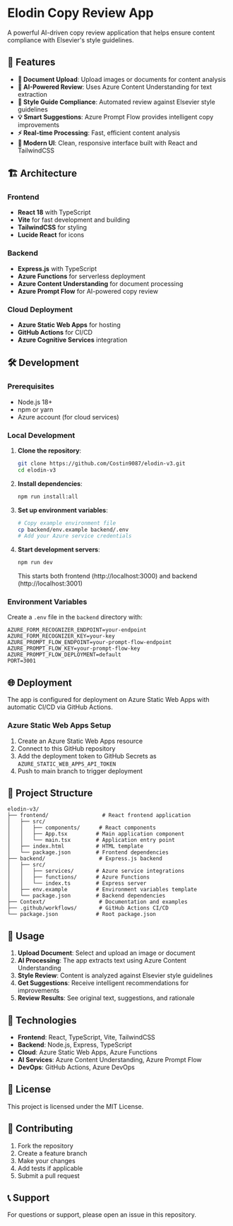 # Elodin Copy Review App

A powerful AI-driven copy review application that helps ensure content compliance with Elsevier's style guidelines.

## 🚀 Features

- **📄 Document Upload**: Upload images or documents for content analysis
- **🤖 AI-Powered Review**: Uses Azure Content Understanding for text extraction
- **📝 Style Guide Compliance**: Automated review against Elsevier style guidelines
- **💡 Smart Suggestions**: Azure Prompt Flow provides intelligent copy improvements
- **⚡ Real-time Processing**: Fast, efficient content analysis
- **🎨 Modern UI**: Clean, responsive interface built with React and TailwindCSS

## 🏗️ Architecture

### Frontend
- **React 18** with TypeScript
- **Vite** for fast development and building
- **TailwindCSS** for styling
- **Lucide React** for icons

### Backend
- **Express.js** with TypeScript
- **Azure Functions** for serverless deployment
- **Azure Content Understanding** for document processing
- **Azure Prompt Flow** for AI-powered copy review

### Cloud Deployment
- **Azure Static Web Apps** for hosting
- **GitHub Actions** for CI/CD
- **Azure Cognitive Services** integration

## 🛠️ Development

### Prerequisites
- Node.js 18+
- npm or yarn
- Azure account (for cloud services)

### Local Development

1. **Clone the repository**:
   ```bash
   git clone https://github.com/Costin9087/elodin-v3.git
   cd elodin-v3
   ```

2. **Install dependencies**:
   ```bash
   npm run install:all
   ```

3. **Set up environment variables**:
   ```bash
   # Copy example environment file
   cp backend/env.example backend/.env
   # Add your Azure service credentials
   ```

4. **Start development servers**:
   ```bash
   npm run dev
   ```

   This starts both frontend (http://localhost:3000) and backend (http://localhost:3001)

### Environment Variables

Create a `.env` file in the `backend` directory with:

```env
AZURE_FORM_RECOGNIZER_ENDPOINT=your-endpoint
AZURE_FORM_RECOGNIZER_KEY=your-key
AZURE_PROMPT_FLOW_ENDPOINT=your-prompt-flow-endpoint
AZURE_PROMPT_FLOW_KEY=your-prompt-flow-key
AZURE_PROMPT_FLOW_DEPLOYMENT=default
PORT=3001
```

## 🌐 Deployment

The app is configured for deployment on Azure Static Web Apps with automatic CI/CD via GitHub Actions.

### Azure Static Web Apps Setup

1. Create an Azure Static Web Apps resource
2. Connect to this GitHub repository
3. Add the deployment token to GitHub Secrets as `AZURE_STATIC_WEB_APPS_API_TOKEN`
4. Push to main branch to trigger deployment

## 📁 Project Structure

```
elodin-v3/
├── frontend/                 # React frontend application
│   ├── src/
│   │   ├── components/      # React components
│   │   ├── App.tsx         # Main application component
│   │   └── main.tsx        # Application entry point
│   ├── index.html          # HTML template
│   └── package.json        # Frontend dependencies
├── backend/                 # Express.js backend
│   ├── src/
│   │   ├── services/       # Azure service integrations
│   │   ├── functions/      # Azure Functions
│   │   └── index.ts        # Express server
│   ├── env.example         # Environment variables template
│   └── package.json        # Backend dependencies
├── Context/                 # Documentation and examples
├── .github/workflows/       # GitHub Actions CI/CD
└── package.json            # Root package.json
```

## 🎯 Usage

1. **Upload Document**: Select and upload an image or document
2. **AI Processing**: The app extracts text using Azure Content Understanding
3. **Style Review**: Content is analyzed against Elsevier style guidelines
4. **Get Suggestions**: Receive intelligent recommendations for improvements
5. **Review Results**: See original text, suggestions, and rationale

## 🔧 Technologies

- **Frontend**: React, TypeScript, Vite, TailwindCSS
- **Backend**: Node.js, Express, TypeScript
- **Cloud**: Azure Static Web Apps, Azure Functions
- **AI Services**: Azure Content Understanding, Azure Prompt Flow
- **DevOps**: GitHub Actions, Azure DevOps

## 📄 License

This project is licensed under the MIT License.

## 🤝 Contributing

1. Fork the repository
2. Create a feature branch
3. Make your changes
4. Add tests if applicable
5. Submit a pull request

## 📞 Support

For questions or support, please open an issue in this repository.